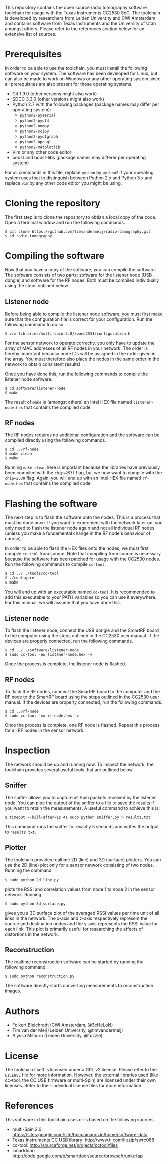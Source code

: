 This repository contains the open source radio tomography software toolchain for usage with the Texas Instruments CC2530 SoC. The toolchain is developed by researchers from Leiden University and CWI Amsterdam and contains software from Texas Instruments and the University of Utah amongst others. Please refer to the references section below for an extensive list of sources.

Prerequisites
=============

In order to be able to use the toolchain, you must install the following software on your system. The software has been developed for Linux, but can also be made to work on Windows or any other operating system since all prerequisites are also present for those operating systems.

* Git 1.9.0 (other versions might also work)
* SDCC 3.3.0 (other versions might also work)
* Python 2.7 with the following packages (package names may differ per operating system):
    * `python2-pyserial`
    * `python2-pyqt4`
    * `python2-numpy`
    * `python2-scipy`
    * `python2-pyqtgraph`
    * `python2-opengl`
    * `python2-matplotlib`
* Vim or any other code editor
* boost and boost-libs (package names may differer per operating system)

For all commands in this file, replace `python` by `python2` if your operating system uses that to distinguish between Python 2.x and Python 3.x and replace `vim` by any other code editor you might be using.

Cloning the repository
======================

The first step is to clone the repository to obtian a local copy of the code. Open a terminal window and run the following commands.

    $ git clone https://github.com/timvandermeij/radio-tomography.git
    $ cd radio-tomography

Compiling the software
======================

Now that you have a copy of the software, you can compile the software. The software consists of two parts: software for the listener node (USB dongle) and software for the RF nodes. Both must be compiled individually using the steps outlined below.

Listener node
-------------

Before being able to compile the listener node software, you must first make sure that the configuration file is correct for your configuration. Run the following command to do so.

    $ vim libraries/multi-spin-3.0/xpand2531/configuration.h

For the sensor network to operate correctly, you only have to update the array of MAC addresses of all RF nodes in your network. The order is hereby important because node IDs will be assigned in the order given in the array. You must therefore also place the nodes in the same order in the network to obtain consistent results!

Once you have done this, run the following commands to compile the listener node software.

    $ cd software/listener-node
    $ make

The result of `make` is (amongst others) an Intel HEX file named `listener-node.hex` that contains the compiled code.

RF nodes
--------

The RF nodes requires no additional configuration and the software can be compiled directly using the following commands.

    $ cd ../rf-node
    $ make clean
    $ make

Running `make clean` here is important because the libraries have previously been compiled with the `chip=2531` flag, but we now want to compile with the `chip=2530` flag. Again, you will end up with an Intel HEX file named `rf-node.hex` that contains the compiled code.

Flashing the software
=====================

The next step is to flash the software onto the nodes. This is a process that must be done once. If you want to experiment with the network later on, you only need to flash the listener node again and not all individual RF nodes (unless you make a fundamental change in the RF node's behaviour of course).

In order to be able to flash the HEX files onto the nodes, we must first compile `cc-tool` from source. Note that compiling from source is necessary because the software has been patched for usage with the CC2530 nodes. Run the following commands to compile `cc-tool`.

    $ cd ../../tools/cc-tool
    $ ./configure
    $ make

You will end up with an executable named `cc-tool`. It is recommended to add this executable to your PATH variables so you can use it everywhere. For this manual, we will assume that you have done this.

Listener node
-------------

To flash the listener node, connect the USB dongle and the SmartRF board to the computer using the steps outlined in the CC2530 user manual. If the devices are properly connected, run the following commands.

    $ cd ../../software/listener-node
    $ sudo cc-tool -ew listener-node.hex -v

Once the process is complete, the listener node is flashed.

RF nodes
--------

To flash the RF nodes, connect the SmartRF board to the computer and the RF node to the SmartRF board using the steps outlined in the CC2530 user manual. If the devices are properly connected, run the following commands.

    $ cd ../rf-node
    $ sudo cc-tool -ew rf-node.hex -v

Once the process is complete, one RF node is flashed. Repeat this process for all RF nodes in the sensor network.

Inspection
==========

The network should be up and running now. To inspect the network, the toolchain provides several useful tools that are outlined below.

Sniffer
-------

The sniffer allows you to capture all Spin packets received by the listener node. You can pipe the output of the sniffer to a file to save the results if you want to retain the measurements. A useful command to achieve this is:

    $ timeout --kill-after=1s 4s sudo python sniffer.py > results.txt

This command runs the sniffer for exactly 5 seconds and writes the output to `results.txt`.

Plotter
-------

The toolchain provides realtime 2D (line) and 3D (surface) plotters. You can use the 2D (line) plot only for a sensor network consisting of two nodes. Running the command

    $ sudo python 2d_line.py

plots the RSSI and correlation values from node 1 to node 2 in the sensor network. Running

    $ sudo python 3d_surface.py

gives you a 3D surface plot of the averaged RSSI values per time unit of all links in the network. The x-axis and z-axis respectively represent the source and destination nodes and the y-axis represents the RSSI value for each link. This plot is primarily useful for researching the effects of distortions in the network.

Reconstruction
--------------

The realtime reconstruction software can be started by running the following command.

    $ sudo python reconstruction.py
    
The software directly starts converting measurements to reconstruction images.

Authors
=======

* Folkert Bleichrodt (CWI Amsterdam, @3cHeLoN)
* Tim van der Meij (Leiden University, @timvandermeij)
* Alyssa Milburn (Leiden University, @fuzzie)

License
=======

The toolchain itself is licensed under a GPL v2 license. Please refer to the `LICENSE` file for more information. However, the external libraries used (like cc-tool, the CC USB firmware or multi-Spin) are licensed under their own licenses. Refer to their individual license files for more information.

References
==========

This software in this toolchain uses or is based on the following sources.

* multi-Spin 2.0: https://sites.google.com/site/boccamaurizio/home/software-data
* Texas Instruments CC USB library: http://www.ti.com/lit/zip/swrc088
* cc-tool: http://sourceforge.net/projects/cctool/files
* smartdoor: http://code.google.com/p/smartdoor/source/browse/trunk/rfap
